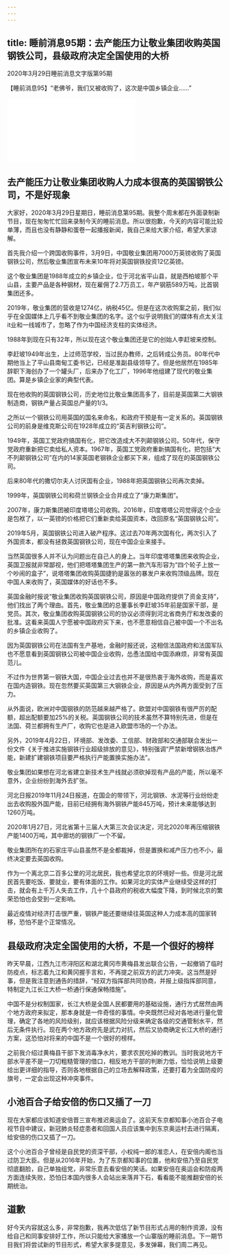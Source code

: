 ```yaml
---
---
---
```

title: 睡前消息95期：去产能压力让敬业集团收购英国钢铁公司，县级政府决定全国使用的大桥
---

2020年3月29日睡前消息文字版第95期

【睡前消息95】“老佛爷，我们又被收购了，这次是中国乡镇企业……”

<iframe src="//player.bilibili.com/player.html?aid=100412675&bvid=BV1q7411U7JE&cid=171246976&page=1" scrolling="no" border="0" frameborder="no" framespacing="0" allowfullscreen="true"> </iframe>

## 去产能压力让敬业集团收购人力成本很高的英国钢铁公司，不是好现象

大家好，2020年3月29日星期日，睡前消息第95期。我整个周末都在外面录制新节目，现在匆匆忙忙回来录制今天的睡前消息。所以很抱歉，今天的内容可能比较单薄，而且也没有静静和蛋卷一起播报新闻，我自己来给大家介绍，希望大家谅解。

首先我介绍一个跨国收购事件，3月9日，中国敬业集团用7000万英镑收购了英国钢铁公司，然后敬业集团宣布未来10年将对英国钢铁投资12亿英镑。

这个敬业集团是1988年成立的乡镇企业，位于河北省平山县，就是西柏坡那个平山县，主要产品是各种钢材，现在雇佣了2.7万员工，年产钢筋589万吨，比首钢集团还多。

2019年，敬业集团的营收是1274亿，纳税45亿。但是在这次收购案之前，我们似乎在全国媒体上几乎看不到敬业集团的名字。这个似乎说明我们的媒体有点太关注it业和一线城市了，忽略了作为中国经济支柱的实体经济。

1988年到现在只有32年，所以现在这个敬业集团还是它的创始人李赶坡来控制。

李赶坡1949年出生，上过师范学校，当过民办教师，之后转成公务员。80年代中期他当上了平山县南甸工委书记，已经是准副县级领导了。但是他居然在1985年辞职下海创办了一个罐头厂，后来办了化工厂，1996年他组建了现代的敬业集团。算是乡镇企业家的典型代表。

现在他收购的英国钢铁公司，历史地位比敬业集团高多了，目前是英国第二大钢铁制造商，钢铁产量占英国总产量的1/3。

之所以一个钢铁公司用英国的国名来命名，和政府干预是有一定关系的。英国钢铁公司的前身是维克斯公司在1928年成立的“英吉利钢铁公司”。

1949年，英国工党政府搞国有化，把它改造成大不列颠钢铁公司。50年代，保守党政府重新把它卖给私人资本。1967年，英国工党政府重新搞国有化，把包括“大不列颠钢铁公司”在内的14家英国老钢铁企业都买下来，组成了现在的英国钢铁公司。

后来80年代的撒切尔夫人讨厌国有企业，1988年把英国钢铁公司再次卖掉。

1999年，英国钢铁公司和荷兰钢铁企业合并成立了“康力斯集团”。

2007年，康力斯集团被印度塔塔公司收购。2016年，印度塔塔公司觉得这个企业是包袱了，以一英镑的价格把它们重新卖给英国资本，改回原名“英国钢铁公司”。

2019年5月，英国钢铁公司进入破产程序。这过去70年两次国有化，两次引入了外国资本，都没有拯救英国钢铁公司，现在中国企业来接手。

当然英国很多人并不认为问题出在自己人的身上。当年印度塔塔集团来收购企业，英国卫报就非常鄙视，他们把塔塔集团生产的第一款汽车形容为“四个轮子上放一个吵闹的盒子”，说塔塔集团收购英国捷豹是嚣张的暴发户来收购顶级品牌。现在中国人来收购了，英国媒体的好话也不多。

英国金融时报说“敬业集团收购英国钢铁公司，原因是中国政府提供了资金支持”，他们找出了两个理由。首先，敬业集团的总董事长李赶坡35年前是国家干部，是党员。其次，敬业集团收购英国钢铁公司的协议必须得到河北省商务厅和发改委的批准。这看来英国人宁愿被中国政府买下来，也不愿意相信自己被中国一个不出名的乡镇企业收购了。

因为英国钢铁公司在法国有生产基地，金融时报还说，这相信法国政府和法国军队也不愿意看到英国钢铁公司被中国企业收购，怂恿法国给中国添麻烦，非常有英国范儿。

不过作为世界第一钢铁大国，中国企业过去也并不是很热衷于海外收购，而是喜欢在国内造钢铁。现在忽然要买英国第三大钢铁企业，原因是从内外两方面受到了压力。

从外面说，欧洲对中国钢铁的防范越来越严格了。欧盟对中国钢铁有很严厉的配额，超出配额要加25%的关税。英国钢铁公司的技术虽然不算特别先进，但是在法国、荷兰都拥有生产厂，收购它也是进入欧盟市场的一个办法。

另外，2019年4月22日，环境部、发改委、工信部、财政部和交通部联合发出一份文件《关于推进实施钢铁行业超级排放的意见》，特别强调“严禁新增钢铁冶炼产能，新建扩建钢铁项目要严格执行产能置换实施办法”。

敬业集团如果想在河北省建立新技术生产线就必须砍掉现有产品的产能，所以毫不意外，企业纷纷到海外去扩张。

河北日报2019年11月24日报道，在国企的带领下，河北钢铁、水泥等行业纷纷走出去收购股外国产能，目前已经拥有海外钢铁产能845万吨，预计未来能够达到1260万吨。

2020年1月27日，河北省第十三届人大第三次会议决定，河北2020年再压缩钢铁产能1400万吨，其中廊坊的钢铁厂一个不留。

敬业集团所在的石家庄平山县虽然不是全都裁掉，但是置换和减产压力也不小，最终决定要去英国收购。

作为一个离北京二百多公里的河北居民，我也希望北京的环境好一些。但是河北居民首先要吃饭、要就业，要有体面的工作。如果河北的实体产业继续受这样的打击，就会有上千万人失去工作，几十个县政府的税收大幅度下降，到时候北京的繁荣恐怕也会受到一定影响。

最近疫情对经济打击很严重，钢铁产能还要继续往英国这种人力成本高的国家转移，恐怕不是个正常情况。


## 县级政府决定全国使用的大桥，不是一个很好的榜样

昨天早晨，江西九江市浔阳区和湖北黄冈市黄梅县发出联合公告，一起撤销了临时防疫点，标志着九江和黄冈握手言和，不再提之前双方的武力冲突。这当然是好事，但是我注意到通告的措辞，“经双方指挥部共同协商，并报上级指挥部同意，特制定九江长江大桥一桥通行保通保畅措施”。

中国不是分权制国家，长江大桥是全国人民都要用的基础设施，通行方式居然由两个地方政府来拟定，那本身就是一件奇怪的事情。中央既然已经对各地进行量化管理，确定了各地的风险级别，就应该根据风险分级来确定各级的交通管制水平，然后无条件执行。现在两个地方政府先是武力对抗，然后又协商确定长江大桥的通行方案，这恐怕对将来的中国不是一个很好的榜样。

之前我介绍过黄梅县干部下发消毒净水片，要求农民吃掉的教训。当时我说地方干部水平差不是一刀切粗糙管理的借口，相反地方干部的判断力低，恰恰说明上级要给出更详细的指导，否则各地根据自己的立场去解释政策，还要打着为全国防疫的旗号，一定会出现这种冲突事件。



## 小池百合子给安倍的伤口又插了一刀

现在大家都应该知道安倍晋三宣布推迟奥运会了。这前天东京都知事小池百合子电视节目中建议，新冠肺炎轻症患者和回国人员应该集中到东京奥运村去进行隔离，给安倍的伤口又插了一刀。

这个小池百合子曾经是自民党的资深干部，小权纯一郎的准恋人，在安倍内阁也当过防卫大臣。但是从2016年开始，为了东京都知事的位置，他和安倍乃至自民党彻底翻脸，自己单独组党，非常乐意去看安倍的笑话。如果安倍在奥运会和防疫两方面连续失败，恐怕日本国内很多人会站出来落井下石，看看能不能推翻安倍的长期统治。


## 道歉

好今天内容就这么多，非常抱歉，我再次低估了新节目形式占用的制作资源，没有给自己和同事安排好工作，所以只能给大家播放一个山寨版的睡前消息。下一期节目我们将尝试新的节目形式，希望大家多提意见，多发弹幕，我们周二再见。